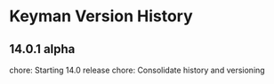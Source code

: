 # Keyman Version History

## 14.0.1 alpha

chore: Starting 14.0 release
chore: Consolidate history and versioning

